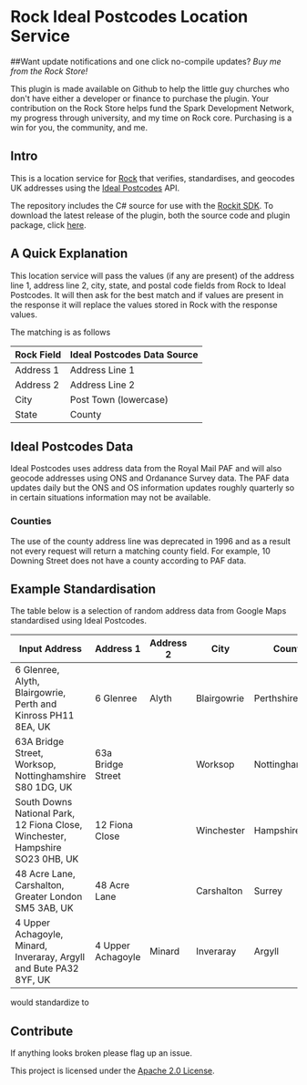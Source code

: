 # Rock Ideal Postcodes Location Service

##Want update notifications and one click no-compile updates?
*Buy me from the Rock Store!*

This plugin is made available on Github to help the little guy churches who don't have either a developer or finance to purchase the plugin. Your contribution on the Rock Store helps fund the Spark Development Network, my progress through university, and my time on Rock core. Purchasing is a win for you, the community, and me.

## Intro
This is a location service for [Rock](http://rockrms.com) that verifies, standardises, and geocodes UK addresses using the [Ideal Postcodes](http://ideal-postcodes.co.uk) API.

The repository includes the C# source for use with the [Rockit SDK](http://www.rockrms.com/Rock/Developer).
To download the latest release of the plugin, both the source code and plugin package, click [here](https://github.com/BricksandMortar/IdealPostcodesLocationService/releases/latest).

## A Quick Explanation
This location service will pass the values (if any are present) of the address line 1, address line 2, city, state, and postal code fields from Rock to Ideal Postcodes. It will then ask for the best match and if values are present in the response it will replace the values stored in Rock with the response values.

The matching is as follows

Rock Field | Ideal Postcodes Data Source
---- | ----
Address 1 | Address Line 1
Address 2 | Address Line 2
City | Post Town (lowercase)
State | County

## Ideal Postcodes Data
Ideal Postcodes uses address data from the Royal Mail PAF and will also geocode addresses using ONS and Ordanance Survey data. The PAF data updates daily but the ONS and OS information updates roughly quarterly so in certain situations information may not be available.

### Counties
The use of the county address line was deprecated in 1996 and as a result not every request will return a matching county field. For example, 10 Downing Street does not have a county according to PAF data.

## Example Standardisation
The table below is a selection of random address data from Google Maps standardised using Ideal Postcodes.

Input Address | Address 1 | Address 2 | City | County | Postcode
---- | ---- | --- | --- | --- | ---
6 Glenree, Alyth, Blairgowrie, Perth and Kinross PH11 8EA, UK | 6 Glenree | Alyth | Blairgowrie | Perthshire | PH11 8EA
63A Bridge Street, Worksop, Nottinghamshire S80 1DG, UK | 63a Bridge Street | | Worksop | Nottinghamshire | S80 1DG
South Downs National Park, 12 Fiona Close, Winchester, Hampshire SO23 0HB, UK | 12 Fiona Close | | Winchester |  Hampshire | SO23 0HB
48 Acre Lane, Carshalton, Greater London SM5 3AB, UK | 48 Acre Lane | | Carshalton | Surrey | SM5 3AB
4 Upper Achagoyle, Minard, Inveraray, Argyll and Bute PA32 8YF, UK | 4 Upper Achagoyle | Minard | Inveraray | Argyll | PA32 8YF

 would standardize to

## Contribute
If anything looks broken please flag up an issue.

This project is licensed under the [Apache 2.0 License](http://www.apache.org/licenses/LICENSE-2.0.html).
